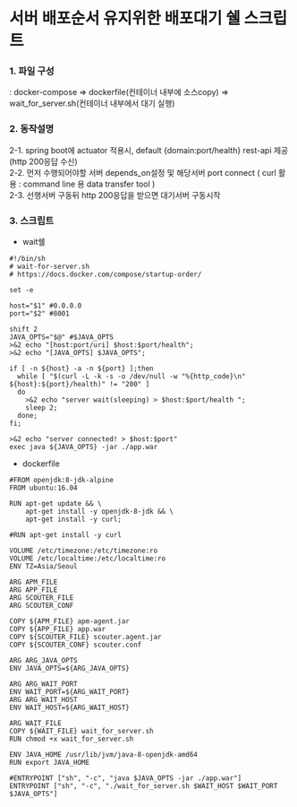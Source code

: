 # 서버 배포순서 유지위한 배포대기 쉘 스크립트

### 1. 파일 구성
: docker-compose => dockerfile(컨테이너 내부에 소스copy) => wait_for_server.sh(컨테이너 내부에서 대기 실행)  

### 2. 동작설명
2-1. spring boot에 actuator 적용시, default {domain:port/health} rest-api 제공(http 200응답 수신)  
2-2. 먼저 수행되어야할 서버 depends_on설정 및 해당서버 port connect ( curl 활용 : command line 용 data transfer tool )  
2-3. 선행서버 구동뒤 http 200응답을 받으면 대기서버 구동시작  

### 3. 스크립트
- wait쉘
```
#!/bin/sh
# wait-for-server.sh
# https://docs.docker.com/compose/startup-order/
 
set -e
 
host="$1" #0.0.0.0
port="$2" #8001
 
shift 2
JAVA_OPTS="$@" #$JAVA_OPTS
>&2 echo "[host:port/uri] $host:$port/health";
>&2 echo "[JAVA_OPTS] $JAVA_OPTS";
 
if [ -n ${host} -a -n ${port} ];then
  while [ "$(curl -L -k -s -o /dev/null -w "%{http_code}\n" ${host}:${port}/health)" != "200" ]
  do
    >&2 echo "server wait(sleeping) > $host:$port/health ";
    sleep 2;
  done;
fi;
 
>&2 echo "server connected! > $host:$port"
exec java ${JAVA_OPTS} -jar ./app.war
```

- dockerfile
```
#FROM openjdk:8-jdk-alpine
FROM ubuntu:16.04

RUN apt-get update && \
    apt-get install -y openjdk-8-jdk && \
    apt-get install -y curl;
 
#RUN apt-get install -y curl
 
VOLUME /etc/timezone:/etc/timezone:ro
VOLUME /etc/localtime:/etc/localtime:ro
ENV TZ=Asia/Seoul
 
ARG APM_FILE
ARG APP_FILE
ARG SCOUTER_FILE
ARG SCOUTER_CONF
 
COPY ${APM_FILE} apm-agent.jar
COPY ${APP_FILE} app.war
COPY ${SCOUTER_FILE} scouter.agent.jar
COPY ${SCOUTER_CONF} scouter.conf
 
ARG ARG_JAVA_OPTS
ENV JAVA_OPTS=${ARG_JAVA_OPTS}
 
ARG ARG_WAIT_PORT
ENV WAIT_PORT=${ARG_WAIT_PORT}
ARG ARG_WAIT_HOST
ENV WAIT_HOST=${ARG_WAIT_HOST}
 
ARG WAIT_FILE
COPY ${WAIT_FILE} wait_for_server.sh
RUN chmod +x wait_for_server.sh
 
ENV JAVA_HOME /usr/lib/jvm/java-8-openjdk-amd64
RUN export JAVA_HOME
 
#ENTRYPOINT ["sh", "-c", "java $JAVA_OPTS -jar ./app.war"]
ENTRYPOINT ["sh", "-c", "./wait_for_server.sh $WAIT_HOST $WAIT_PORT $JAVA_OPTS"]
```
